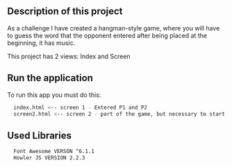 ## Description of this project

As a challenge I have created a hangman-style game, where you will have to guess the word that the opponent entered after being placed at the beginning, it has music.

This project has 2 views: Index and Screen 
 
## Run the application

To run this app you must do this:

```bash
  index.html <-- screen 1 - Entered P1 and P2
  screen2.html <-- screen 2 - part of the game, but necessary to start with index.html
```

## Used Libraries

```bash
  Font Awesome VERSON ^6.1.1
  Howler JS VERSION 2.2.3
```
